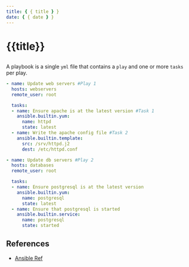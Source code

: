 ```yaml
---
title: { { title } }
date: { { date } }
---
```

# {{title}}

## 

A playbook is a single `yml` file that contains a `play` and one or more `tasks` per play.
```yaml
- name: Update web servers #Play 1
  hosts: webservers
  remote_user: root

  tasks:
  - name: Ensure apache is at the latest version #Task 1
    ansible.builtin.yum:
      name: httpd
      state: latest
  - name: Write the apache config file #Task 2
    ansible.builtin.template:
      src: /srv/httpd.j2
      dest: /etc/httpd.conf

- name: Update db servers #Play 2
  hosts: databases
  remote_user: root

  tasks:
  - name: Ensure postgresql is at the latest version
    ansible.builtin.yum:
      name: postgresql
      state: latest
  - name: Ensure that postgresql is started
    ansible.builtin.service:
      name: postgresql
      state: started
```

## References
* [Ansible Ref](https://docs.ansible.com/ansible/latest/user_guide/playbooks_intro.html)

